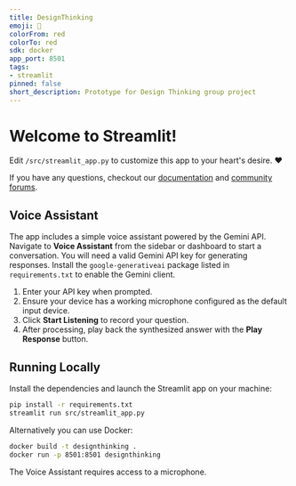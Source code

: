 ```yaml
---
title: DesignThinking
emoji: 🚀
colorFrom: red
colorTo: red
sdk: docker
app_port: 8501
tags:
- streamlit
pinned: false
short_description: Prototype for Design Thinking group project
---
```


# Welcome to Streamlit!

Edit `/src/streamlit_app.py` to customize this app to your heart's desire. :heart:

If you have any questions, checkout our [documentation](https://docs.streamlit.io) and [community
forums](https://discuss.streamlit.io).

## Voice Assistant

The app includes a simple voice assistant powered by the Gemini API. Navigate to
**Voice Assistant** from the sidebar or dashboard to start a conversation. You
will need a valid Gemini API key for generating responses. Install the
`google-generativeai` package listed in `requirements.txt` to enable the Gemini
client.

1. Enter your API key when prompted.
2. Ensure your device has a working microphone configured as the default input device.
3. Click **Start Listening** to record your question.
4. After processing, play back the synthesized answer with the **Play Response**
   button.

## Running Locally

Install the dependencies and launch the Streamlit app on your machine:

```bash
pip install -r requirements.txt
streamlit run src/streamlit_app.py
```

Alternatively you can use Docker:

```bash
docker build -t designthinking .
docker run -p 8501:8501 designthinking
```

The Voice Assistant requires access to a microphone.
